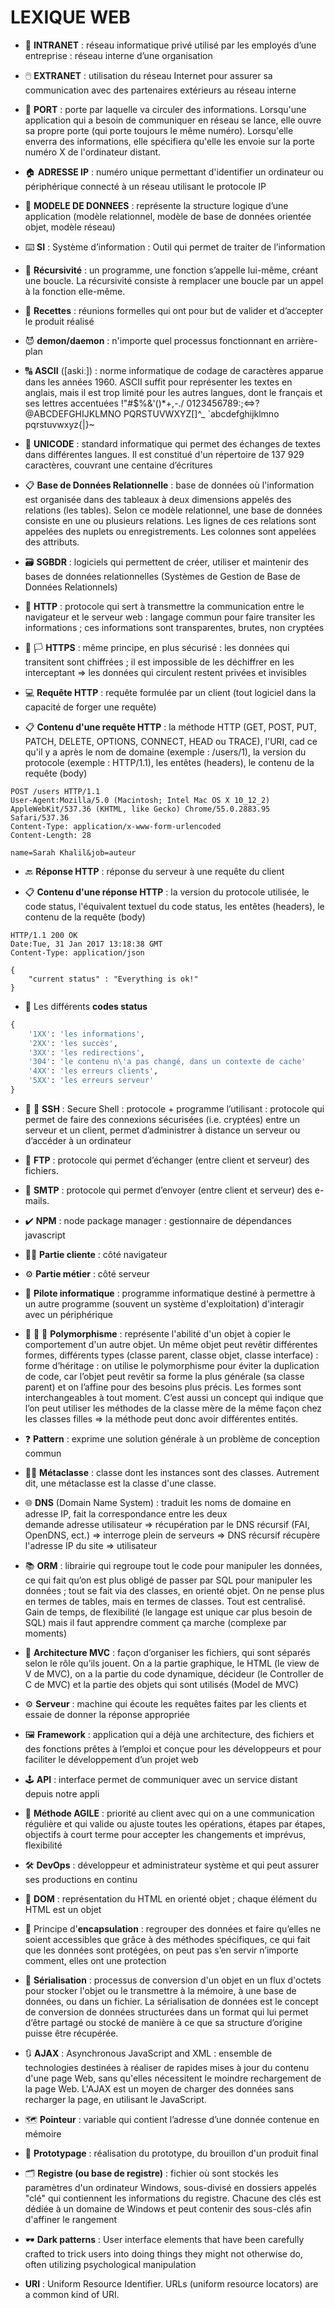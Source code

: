 # LEXIQUE WEB 

* :electric_plug: **INTRANET** : réseau informatique privé utilisé par les employés d’une entreprise : réseau interne d’une organisation

* :computer_mouse: **EXTRANET** : utilisation du réseau Internet pour assurer sa communication avec des partenaires extérieurs au réseau interne

* :door: **PORT** : porte par laquelle va circuler des informations. Lorsqu'une application qui a besoin de communiquer en réseau se lance, elle ouvre sa propre porte (qui porte toujours le même numéro). Lorsqu'elle enverra des informations, elle spécifiera qu'elle les envoie sur la porte numéro X de l'ordinateur distant.

* :house: **ADRESSE IP** : numéro unique permettant d'identifier un ordinateur ou périphérique connecté à un réseau utilisant le protocole IP

* :floppy_disk: **MODELE DE DONNEES** : représente la structure logique d’une application (modèle relationnel, modèle de base de données orientée objet, modèle réseau)

* :keyboard: **SI** : Système d’information : Outil qui permet de traiter de l’information

* :arrows_counterclockwise: **Récursivité** : un programme, une fonction s’appelle lui-même, créant une boucle. La récursivité consiste à remplacer une boucle par un appel à la fonction elle-même.

* :triangular_flag_on_post: **Recettes** : réunions formelles qui ont pour but de valider et d’accepter le produit réalisé

* :smiling_imp: **demon/daemon** : n'importe quel processus fonctionnant en arrière-plan

* :capital_abcd: **ASCII** ([askiː]) : norme informatique de codage de caractères apparue dans les années 1960.
ASCII suffit pour représenter les textes en anglais, mais il est trop limité pour les autres langues, dont le français et ses lettres accentuées
 !"#$%&'()*+,-./
0123456789:;<=>?
@ABCDEFGHIJKLMNO
PQRSTUVWXYZ[\]^_
`abcdefghijklmno
pqrstuvwxyz{|}~

* :symbols: **UNICODE** : standard informatique qui permet des échanges de textes dans différentes langues.
Il est constitué d'un répertoire de 137 929 caractères, couvrant une centaine d’écritures

* :clipboard: **Base de Données Relationnelle** : base de données où l'information est organisée dans des tableaux à deux dimensions appelés des relations (les tables). Selon ce modèle relationnel, une base de données consiste en une ou plusieurs relations. Les lignes de ces relations sont appelées des nuplets ou enregistrements. Les colonnes sont appelées des attributs.

* :card_file_box: **SGBDR** : logiciels qui permettent de créer, utiliser et maintenir des bases de données relationnelles (Systèmes de Gestion de Base de Données Relationnels)

* :dizzy: **HTTP** : protocole qui sert à transmettre la communication entre le navigateur et le serveur web : langage commun pour faire transiter les informations ; ces informations sont transparentes, brutes, non cryptées

* :dizzy: :white_flag: **HTTPS** : même principe, en plus sécurisé : les données qui transitent sont chiffrées ; il est impossible de les déchiffrer en les interceptant => les données qui circulent restent privées et invisibles

* :computer: **Requête HTTP** : requête formulée par un client (tout logiciel dans la capacité de forger une requête) 

* :clipboard: **Contenu d'une requête HTTP** : la méthode HTTP (GET, POST, PUT, PATCH, DELETE, OPTIONS, CONNECT, HEAD ou TRACE), l'URI, cad ce qu'il y a après le nom de domaine (exemple : /users/1), la version du protocole (exemple : HTTP/1.1), les entêtes (headers), le contenu de la requête (body)
```http
POST /users HTTP/1.1
User-Agent:Mozilla/5.0 (Macintosh; Intel Mac OS X 10_12_2) AppleWebKit/537.36 (KHTML, like Gecko) Chrome/55.0.2883.95 Safari/537.36
Content-Type: application/x-www-form-urlencoded
Content-Length: 28

name=Sarah Khalil&job=auteur
```

* :back: **Réponse HTTP** : réponse du serveur à une requête du client

* :clipboard: **Contenu d'une réponse HTTP** : la version du protocole utilisée, le code status, l'équivalent textuel du code status, les entêtes (headers), le contenu de la requête (body)
```http
HTTP/1.1 200 OK
Date:Tue, 31 Jan 2017 13:18:38 GMT
Content-Type: application/json

{
    "current status" : "Everything is ok!"
}
```

* :vertical_traffic_light: Les différents **codes status**
```py
{
    '1XX': 'les informations',
    '2XX': 'les succès',
    '3XX': 'les redirections',
    '304': 'le contenu n\'a pas changé, dans un contexte de cache'
    '4XX': 'les erreurs clients',
    '5XX': 'les erreurs serveur'
}

```

* :dizzy: :closed_lock_with_key: **SSH** : Secure Shell : protocole + programme l’utilisant : protocole qui permet de faire des connexions sécurisées (i.e. cryptées) entre un serveur et un client, permet d’administrer à distance un serveur ou d’accéder à un ordinateur

* :open_file_folder: **FTP** : protocole qui permet d’échanger (entre client et serveur) des fichiers.

* :e-mail: **SMTP** : protocole qui permet d’envoyer (entre client et serveur) des e-mails.

* :heavy_check_mark: **NPM** : node package manager : gestionnaire de dépendances javascript

* :man_technologist: **Partie cliente** : côté navigateur 

* :gear: **Partie métier** : côté serveur

* :electric_plug: **Pilote informatique** : programme informatique destiné à permettre à un autre programme (souvent un système d'exploitation) d'interagir avec un périphérique

* :car: :truck: :tractor: **Polymorphisme** : représente l'abilité d'un objet à copier le comportement d'un autre objet. Un même objet peut revêtir différentes formes, différents types (classe parent, classe objet, classe interface) : forme d’héritage : on utilise le polymorphisme pour éviter la duplication de code, car l’objet peut revêtir sa forme la plus générale (sa classe parent) et on l’affine pour des besoins plus précis. Les formes sont interchangeables à tout moment. C’est aussi un concept qui indique que l’on peut utiliser les méthodes de la classe mère de la même façon chez les classes filles => la méthode peut donc avoir différentes entités. 

* :question: **Pattern** : exprime une solution générale à un problème de conception commun

* :family_man_boy: **Métaclasse** : classe dont les instances sont des classes. Autrement dit, une métaclasse est la classe d'une classe.

* :globe_with_meridians: **DNS** (Domain Name System) : traduit les noms de domaine en adresse IP, fait la correspondance entre les deux   
demande adresse utilisateur => récupération par le DNS récursif (FAI, OpenDNS, ect.) => interroge plein de serveurs => DNS récursif récupère l'adresse IP du site => utilisateur

* :books: **ORM** : librairie qui regroupe tout le code pour manipuler les données, ce qui fait qu’on est plus obligé de passer par SQL pour manipuler les données ; tout se fait via des classes, en orienté objet. On ne pense plus en termes de tables, mais en termes de classes. Tout est centralisé. Gain de temps, de flexibilité (le langage est unique car plus besoin de SQL) mais il faut apprendre comment ça marche (complexe par moments)

* :european_castle: **Architecture MVC** : façon d’organiser les fichiers, qui sont séparés selon le rôle qu’ils jouent. On a la partie graphique, le HTML (le view de V de MVC), on a la partie du code dynamique, décideur (le Controller de C de MVC) et la partie des objets qui sont utilisés (Model de MVC)

* :gear: **Serveur** : machine qui écoute les requêtes faites par les clients et essaie de donner la réponse appropriée

* :framed_picture: **Framework** : application qui a déjà une architecture, des fichiers et des fonctions prêtes à l’emploi et conçue pour les développeurs et pour faciliter le développement d’un projet web

* :joystick: **API** : interface permet de communiquer avec un service distant depuis notre appli

* :dart: **Méthode AGILE** : priorité au client avec qui on a une communication régulière et qui valide ou ajuste toutes les opérations, étapes par étapes, objectifs à court terme pour accepter les changements et imprévus, flexibilité

* :hammer_and_wrench: **DevOps** : développeur et administrateur système et qui peut assurer ses productions en continu

* :round_pushpin: **DOM** : représentation du HTML en orienté objet ; chaque élément du HTML est un objet

* :see_no_evil: Principe d'**encapsulation** : regrouper des données et faire qu’elles ne soient accessibles que grâce à des méthodes spécifiques, ce qui fait que les données sont protégées, on peut pas s’en servir n’importe comment, elles ont une protection

* :1234: **Sérialisation** : processus de conversion d'un objet en un flux d'octets pour stocker l'objet ou le transmettre à la mémoire, à une base de données, ou dans un fichier. La sérialisation de données est le concept de conversion de données structurées dans un format qui lui permet d’être partagé ou stocké de manière à ce que sa structure d’origine puisse être récupérée.

* :arrows_clockwise: **AJAX** : Asynchronous JavaScript and XML : ensemble de technologies destinées à réaliser de rapides mises à jour du contenu d'une page Web, sans qu'elles nécessitent le moindre rechargement de la page Web. L'AJAX est un moyen de charger des données sans recharger la page, en utilisant le JavaScript.

* :world_map: **Pointeur** : variable qui contient l’adresse d’une donnée contenue en mémoire

* :notebook: **Prototypage** : réalisation du prototype, du brouillon d'un produit final

* :card_index_dividers: **Registre (ou base de registre)** : fichier où sont stockés les paramètres d'un ordinateur Windows, sous-divisé en dossiers appelés "clé" qui contiennent les informations du registre. Chacune des clés est dédiée à un domaine de Windows et peut contenir des sous-clés afin d'affiner le rangement

* :dark_sunglasses: **Dark patterns** : User interface elements that have been carefully crafted to trick users into doing things they might not otherwise do, often utilizing psychological manipulation

* **URI** : Uniform Resource Identifier. URLs (uniform resource locators) are a common kind of URI.